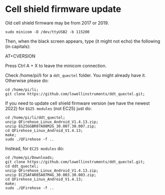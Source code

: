 # Cell shield firmware update

Old cell shield firmware may be from 2017 or 2019.

```console
sudo minicom -D /dev/ttyUSB2 -b 115200
```

Then, when the black screen appears, type (it might not echo) the following (in capitals):

AT+CVERSION

Press Ctrl A + X to leave the minicom connection.

Check /home/pi/li for a ``ddt_quectel`` folder. You might already have it. Otherwise please do:

```console
cd /home/pi/li;
git clone https://github.com/lowellinstruments/ddt_quectel.git;
```

If you need to update cell shield firmware version (we have the newest 2022) for ```EG25 modules``` (not EC25) just do:

```console
cd /home/pi/li/ddt_quectel;
unzip QFirehose_Linux_Android_V1.4.13.zip;
unzip EG25GGBR07A08M2G_30.007.30.007.zip;
cd QFirehose_Linux_Android_V1.4.13;
make;
sudo ./QFirehose -f ..
```

Instead, for ```EC25 modules``` do:

```console
cd /home/pi/Downloads;
git clone https://github.com/lowellinstruments/ddt_quectel.git;
cd ddt_quectel;
unzip QFirehose_Linux_Android_V1.4.13.zip;
unzip EC25AFAR05A07M4G_30.003.30.003.zip;
cd QFirehose_Linux_Android_V1.4.13;
make;
sudo ./QFirehose -f ..
```
